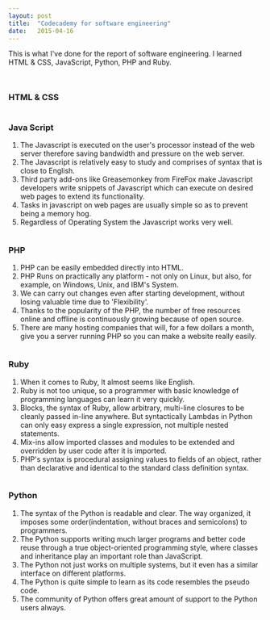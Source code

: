 ```yaml
---
layout: post
title:  "Codecademy for software engineering"
date:   2015-04-16
---
```


<p class="intro"><span class="dropcap">T</span>his is what I've done for the report of software engineering. 
I learned HTML & CSS, JavaScript, Python, PHP and Ruby.
<p><img src="http://i.imgur.com/RrAPjGv.png?1" alt=""></p>
<p><img src="http://i.imgur.com/QIgQOow.png" alt=""></p>

### HTML & CSS

<p><img src="http://i.imgur.com/LisHtUB.png" alt=""></p>

### Java Script
1. The Javascript is executed on the user's processor instead of the web server therefore saving bandwidth and pressure on the web server.
2. The Javascript is relatively easy to study and comprises of syntax that is close to English.
3. Third party add-ons like Greasemonkey from FireFox make Javascript developers write snippets of Javascript which can execute on desired web pages to extend its functionality.
4. Tasks in javascript on web pages are usually simple so as to prevent being a memory hog.
5. Regardless of Operating System the Javascript works very well.
<p><img src="http://i.imgur.com/IzFFRvf.png" alt=""></p>

### PHP
1. PHP can be easily embedded directly into HTML.
2. PHP Runs on practically any platform - not only on Linux, but also, for example, on Windows, Unix, and IBM's System.
3. We can carry out changes even after starting development, without losing valuable time due to 'Flexibility'.
4. Thanks to the popularity of the PHP, the number of free resources online and offline is continuously growing because of open source.
5. There are many hosting companies that will, for a few dollars a month, give you a server running PHP so you can make a website really easily.
<p><img src="http://i.imgur.com/drJgqY5.png" alt=""></p>

### Ruby
1. When it comes to Ruby, It almost seems like English.
2. Ruby is not too unique, so a programmer with basic knowledge of programming languages can learn it very quickly.
3. Blocks, the syntax of Ruby, allow arbitrary, multi-line closures to be cleanly passed in-line anywhere. But syntactically Lambdas in Python can only easy express a single expression, not multiple nested statements.
4. Mix-ins allow imported classes and modules to be extended and overridden by user code after it is imported.
5. PHP's syntax is procedural assigning values to fields of an object, rather than declarative and identical to the standard class definition syntax.
<p><img src="http://i.imgur.com/dVzq5kn.png" alt=""></p>

### Python
1. The syntax of the Python is readable and clear. The way organized, it imposes some order(indentation, without braces and semicolons) to programmers.
2. The Python supports writing much larger programs and better code reuse through a true object-oriented programming style, where classes and inheritance play an important role than JavaScript.
3. The Python not just works on multiple systems, but it even has a similar interface on different platforms.
4. The Python is quite simple to learn as its code resembles the pseudo code.
5. The community of Python offers great amount of support to the Python users always.
